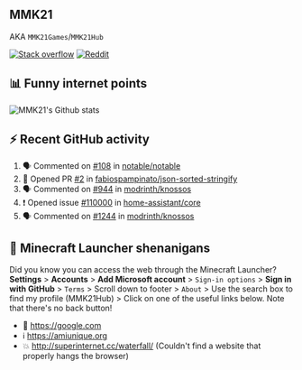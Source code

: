 ## MMK21
AKA `MMK21Games`/`MMK21Hub`

[![Stack overflow](https://img.shields.io/badge/Stack_Overflow-FE7A16?style=for-the-badge&logo=stack-overflow&logoColor=white)](https://stackoverflow.com/users/11519302/mmk21)
[![Reddit](https://img.shields.io/badge/Reddit-FF4500?style=for-the-badge&logo=reddit&logoColor=white)](https://www.reddit.com/user/mmk21games)

## 📊 Funny internet points 

![MMK21's Github stats](https://github-readme-stats.vercel.app/api?username=MMK21Hub&show_icons=true&theme=dark&bg_color=171b22&text_color=CCCCCC&hide_border=true)

## ⚡ Recent GitHub activity

<!--START_SECTION:activity-->
1. 🗣 Commented on [#108](https://github.com/notable/notable/issues/108#issuecomment-1987264363) in [notable/notable](https://github.com/notable/notable)
2. 💪 Opened PR [#2](https://github.com/fabiospampinato/json-sorted-stringify/pull/2) in [fabiospampinato/json-sorted-stringify](https://github.com/fabiospampinato/json-sorted-stringify)
3. 🗣 Commented on [#944](https://github.com/modrinth/knossos/issues/944#issuecomment-1962901349) in [modrinth/knossos](https://github.com/modrinth/knossos)
4. ❗ Opened issue [#110000](https://github.com/home-assistant/core/issues/110000) in [home-assistant/core](https://github.com/home-assistant/core)
5. 🗣 Commented on [#1244](https://github.com/modrinth/knossos/issues/1244#issuecomment-1931504962) in [modrinth/knossos](https://github.com/modrinth/knossos)
<!--END_SECTION:activity-->

## 🙂 Minecraft Launcher shenanigans

Did you know you can access the web through the Minecraft Launcher? **Settings** > **Accounts** > **Add Microsoft account** > `Sign-in options` > **Sign in with GitHub** > `Terms` > Scroll down to footer > `About` > Use the search box to find my profile (MMK21Hub) > Click on one of the useful links below. Note that there's no back button!

* 🔎 <https://google.com>
* ℹ️ <https://amiunique.org>
* 💥 <http://superinternet.cc/waterfall/> (Couldn't find a website that properly hangs the browser)
